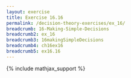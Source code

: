 ```yaml
---
layout: exercise
title: Exercise 16.16
permalink: /decision-theory-exercises/ex_16/
breadcrumb: 16-Making-Simple-Decisions
breadcrumb2: ex_16
breadcrumb3: 16makingSimpleDecisions
breadcrumb4: ch16ex16
breadcrumb5: ex16.16
---
```


{% include mathjax_support %}


